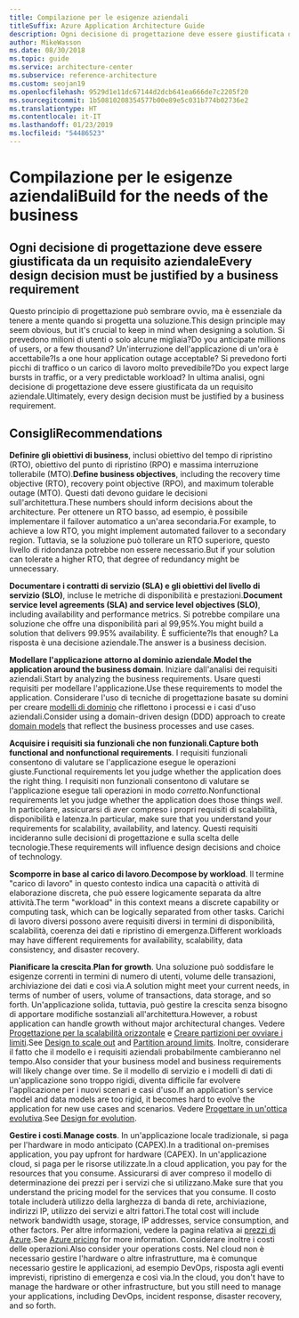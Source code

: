 ```yaml
---
title: Compilazione per le esigenze aziendali
titleSuffix: Azure Application Architecture Guide
description: Ogni decisione di progettazione deve essere giustificata da un requisito aziendale.
author: MikeWasson
ms.date: 08/30/2018
ms.topic: guide
ms.service: architecture-center
ms.subservice: reference-architecture
ms.custom: seojan19
ms.openlocfilehash: 9529d1e11dc67144d2dcb641ea666de7c2205f20
ms.sourcegitcommit: 1b50810208354577b00e89e5c031b774b02736e2
ms.translationtype: HT
ms.contentlocale: it-IT
ms.lasthandoff: 01/23/2019
ms.locfileid: "54486523"
---
```

# <a name="build-for-the-needs-of-the-business"></a><span data-ttu-id="b3ef5-103">Compilazione per le esigenze aziendali</span><span class="sxs-lookup"><span data-stu-id="b3ef5-103">Build for the needs of the business</span></span>

## <a name="every-design-decision-must-be-justified-by-a-business-requirement"></a><span data-ttu-id="b3ef5-104">Ogni decisione di progettazione deve essere giustificata da un requisito aziendale</span><span class="sxs-lookup"><span data-stu-id="b3ef5-104">Every design decision must be justified by a business requirement</span></span>

<span data-ttu-id="b3ef5-105">Questo principio di progettazione può sembrare ovvio, ma è essenziale da tenere a mente quando si progetta una soluzione.</span><span class="sxs-lookup"><span data-stu-id="b3ef5-105">This design principle may seem obvious, but it's crucial to keep in mind when designing a solution.</span></span> <span data-ttu-id="b3ef5-106">Si prevedono milioni di utenti o solo alcune migliaia?</span><span class="sxs-lookup"><span data-stu-id="b3ef5-106">Do you anticipate millions of users, or a few thousand?</span></span> <span data-ttu-id="b3ef5-107">Un'interruzione dell'applicazione di un'ora è accettabile?</span><span class="sxs-lookup"><span data-stu-id="b3ef5-107">Is a one hour application outage acceptable?</span></span> <span data-ttu-id="b3ef5-108">Si prevedono forti picchi di traffico o un carico di lavoro molto prevedibile?</span><span class="sxs-lookup"><span data-stu-id="b3ef5-108">Do you expect large bursts in traffic, or a very predictable workload?</span></span> <span data-ttu-id="b3ef5-109">In ultima analisi, ogni decisione di progettazione deve essere giustificata da un requisito aziendale.</span><span class="sxs-lookup"><span data-stu-id="b3ef5-109">Ultimately, every design decision must be justified by a business requirement.</span></span>

## <a name="recommendations"></a><span data-ttu-id="b3ef5-110">Consigli</span><span class="sxs-lookup"><span data-stu-id="b3ef5-110">Recommendations</span></span>

<span data-ttu-id="b3ef5-111">**Definire gli obiettivi di business**, inclusi obiettivo del tempo di ripristino (RTO), obiettivo del punto di ripristino (RPO) e massima interruzione tollerabile (MTO).</span><span class="sxs-lookup"><span data-stu-id="b3ef5-111">**Define business objectives**, including the recovery time objective (RTO), recovery point objective (RPO), and maximum tolerable outage (MTO).</span></span> <span data-ttu-id="b3ef5-112">Questi dati devono guidare le decisioni sull'architettura.</span><span class="sxs-lookup"><span data-stu-id="b3ef5-112">These numbers should inform decisions about the architecture.</span></span> <span data-ttu-id="b3ef5-113">Per ottenere un RTO basso, ad esempio, è possibile implementare il failover automatico a un'area secondaria.</span><span class="sxs-lookup"><span data-stu-id="b3ef5-113">For example, to achieve a low RTO, you might implement automated failover to a secondary region.</span></span> <span data-ttu-id="b3ef5-114">Tuttavia, se la soluzione può tollerare un RTO superiore, questo livello di ridondanza potrebbe non essere necessario.</span><span class="sxs-lookup"><span data-stu-id="b3ef5-114">But if your solution can tolerate a higher RTO, that degree of redundancy might be unnecessary.</span></span>

<span data-ttu-id="b3ef5-115">**Documentare i contratti di servizio (SLA) e gli obiettivi del livello di servizio (SLO)**, incluse le metriche di disponibilità e prestazioni.</span><span class="sxs-lookup"><span data-stu-id="b3ef5-115">**Document service level agreements (SLA) and service level objectives (SLO)**, including availability and performance metrics.</span></span> <span data-ttu-id="b3ef5-116">Si potrebbe compilare una soluzione che offre una disponibilità pari al 99,95%.</span><span class="sxs-lookup"><span data-stu-id="b3ef5-116">You might build a solution that delivers 99.95% availability.</span></span> <span data-ttu-id="b3ef5-117">È sufficiente?</span><span class="sxs-lookup"><span data-stu-id="b3ef5-117">Is that enough?</span></span> <span data-ttu-id="b3ef5-118">La risposta è una decisione aziendale.</span><span class="sxs-lookup"><span data-stu-id="b3ef5-118">The answer is a business decision.</span></span>

<span data-ttu-id="b3ef5-119">**Modellare l'applicazione attorno al dominio aziendale**.</span><span class="sxs-lookup"><span data-stu-id="b3ef5-119">**Model the application around the business domain**.</span></span> <span data-ttu-id="b3ef5-120">Iniziare dall'analisi dei requisiti aziendali.</span><span class="sxs-lookup"><span data-stu-id="b3ef5-120">Start by analyzing the business requirements.</span></span> <span data-ttu-id="b3ef5-121">Usare questi requisiti per modellare l'applicazione.</span><span class="sxs-lookup"><span data-stu-id="b3ef5-121">Use these requirements to model the application.</span></span> <span data-ttu-id="b3ef5-122">Considerare l'uso di tecniche di progettazione basate su domini per creare [modelli di dominio][domain-model] che riflettono i processi e i casi d'uso aziendali.</span><span class="sxs-lookup"><span data-stu-id="b3ef5-122">Consider using a domain-driven design (DDD) approach to create [domain models][domain-model] that reflect the business processes and use cases.</span></span>

<span data-ttu-id="b3ef5-123">**Acquisire i requisiti sia funzionali che non funzionali**.</span><span class="sxs-lookup"><span data-stu-id="b3ef5-123">**Capture both functional and nonfunctional requirements**.</span></span> <span data-ttu-id="b3ef5-124">I requisiti funzionali consentono di valutare se l'applicazione esegue le operazioni giuste.</span><span class="sxs-lookup"><span data-stu-id="b3ef5-124">Functional requirements let you judge whether the application does the right thing.</span></span> <span data-ttu-id="b3ef5-125">I requisiti non funzionali consentono di valutare se l'applicazione esegue tali operazioni in modo *corretto*.</span><span class="sxs-lookup"><span data-stu-id="b3ef5-125">Nonfunctional requirements let you judge whether the application does those things *well*.</span></span> <span data-ttu-id="b3ef5-126">In particolare, assicurarsi di aver compreso i propri requisiti di scalabilità, disponibilità e latenza.</span><span class="sxs-lookup"><span data-stu-id="b3ef5-126">In particular, make sure that you understand your requirements for scalability, availability, and latency.</span></span> <span data-ttu-id="b3ef5-127">Questi requisiti incideranno sulle decisioni di progettazione e sulla scelta delle tecnologie.</span><span class="sxs-lookup"><span data-stu-id="b3ef5-127">These requirements will influence design decisions and choice of technology.</span></span>

<span data-ttu-id="b3ef5-128">**Scomporre in base al carico di lavoro**.</span><span class="sxs-lookup"><span data-stu-id="b3ef5-128">**Decompose by workload**.</span></span> <span data-ttu-id="b3ef5-129">Il termine "carico di lavoro" in questo contesto indica una capacità o attività di elaborazione discreta, che può essere logicamente separata da altre attività.</span><span class="sxs-lookup"><span data-stu-id="b3ef5-129">The term "workload" in this context means a discrete capability or computing task, which can be logically separated from other tasks.</span></span> <span data-ttu-id="b3ef5-130">Carichi di lavoro diversi possono avere requisiti diversi in termini di disponibilità, scalabilità, coerenza dei dati e ripristino di emergenza.</span><span class="sxs-lookup"><span data-stu-id="b3ef5-130">Different workloads may have different requirements for availability, scalability, data consistency, and disaster recovery.</span></span>

<span data-ttu-id="b3ef5-131">**Pianificare la crescita**.</span><span class="sxs-lookup"><span data-stu-id="b3ef5-131">**Plan for growth**.</span></span> <span data-ttu-id="b3ef5-132">Una soluzione può soddisfare le esigenze correnti in termini di numero di utenti, volume delle transazioni, archiviazione dei dati e così via.</span><span class="sxs-lookup"><span data-stu-id="b3ef5-132">A solution might meet your current needs, in terms of number of users, volume of transactions, data storage, and so forth.</span></span> <span data-ttu-id="b3ef5-133">Un'applicazione solida, tuttavia, può gestire la crescita senza bisogno di apportare modifiche sostanziali all'architettura.</span><span class="sxs-lookup"><span data-stu-id="b3ef5-133">However, a robust application can handle growth without major architectural changes.</span></span> <span data-ttu-id="b3ef5-134">Vedere [Progettazione per la scalabilità orizzontale](scale-out.md) e [Creare partizioni per ovviare i limiti](partition.md).</span><span class="sxs-lookup"><span data-stu-id="b3ef5-134">See [Design to scale out](scale-out.md) and [Partition around limits](partition.md).</span></span> <span data-ttu-id="b3ef5-135">Inoltre, considerare il fatto che il modello e i requisiti aziendali probabilmente cambieranno nel tempo.</span><span class="sxs-lookup"><span data-stu-id="b3ef5-135">Also consider that your business model and business requirements will likely change over time.</span></span> <span data-ttu-id="b3ef5-136">Se il modello di servizio e i modelli di dati di un'applicazione sono troppo rigidi, diventa difficile far evolvere l'applicazione per i nuovi scenari e casi d'uso.</span><span class="sxs-lookup"><span data-stu-id="b3ef5-136">If an application's service model and data models are too rigid, it becomes hard to evolve the application for new use cases and scenarios.</span></span> <span data-ttu-id="b3ef5-137">Vedere [Progettare in un'ottica evolutiva](design-for-evolution.md).</span><span class="sxs-lookup"><span data-stu-id="b3ef5-137">See [Design for evolution](design-for-evolution.md).</span></span>

<span data-ttu-id="b3ef5-138">**Gestire i costi**.</span><span class="sxs-lookup"><span data-stu-id="b3ef5-138">**Manage costs**.</span></span> <span data-ttu-id="b3ef5-139">In un'applicazione locale tradizionale, si paga per l'hardware in modo anticipato (CAPEX).</span><span class="sxs-lookup"><span data-stu-id="b3ef5-139">In a traditional on-premises application, you pay upfront for hardware (CAPEX).</span></span> <span data-ttu-id="b3ef5-140">In un'applicazione cloud, si paga per le risorse utilizzate.</span><span class="sxs-lookup"><span data-stu-id="b3ef5-140">In a cloud application, you pay for the resources that you consume.</span></span> <span data-ttu-id="b3ef5-141">Assicurarsi di aver compreso il modello di determinazione dei prezzi per i servizi che si utilizzano.</span><span class="sxs-lookup"><span data-stu-id="b3ef5-141">Make sure that you understand the pricing model for the services that you consume.</span></span> <span data-ttu-id="b3ef5-142">Il costo totale includerà utilizzo della larghezza di banda di rete, archiviazione, indirizzi IP, utilizzo dei servizi e altri fattori.</span><span class="sxs-lookup"><span data-stu-id="b3ef5-142">The total cost will include network bandwidth usage, storage, IP addresses, service consumption, and other factors.</span></span> <span data-ttu-id="b3ef5-143">Per altre informazioni, vedere la pagina relativa ai [prezzi di Azure][pricing].</span><span class="sxs-lookup"><span data-stu-id="b3ef5-143">See [Azure pricing][pricing] for more information.</span></span> <span data-ttu-id="b3ef5-144">Considerare inoltre i costi delle operazioni.</span><span class="sxs-lookup"><span data-stu-id="b3ef5-144">Also consider your operations costs.</span></span> <span data-ttu-id="b3ef5-145">Nel cloud non è necessario gestire l'hardware o altre infrastrutture, ma è comunque necessario gestire le applicazioni, ad esempio DevOps, risposta agli eventi imprevisti, ripristino di emergenza e così via.</span><span class="sxs-lookup"><span data-stu-id="b3ef5-145">In the cloud, you don't have to manage the hardware or other infrastructure, but you still need to manage your applications, including DevOps, incident response, disaster recovery, and so forth.</span></span>

[domain-model]: https://martinfowler.com/eaaCatalog/domainModel.html
[pricing]: https://azure.microsoft.com/pricing/
